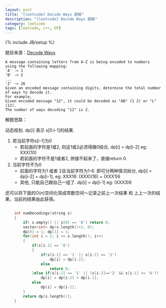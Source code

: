 ```yaml
---
layout: post
title: "[leetcode] Decode Ways 题解"
description: "[leetcode] Decode Ways 题解"
category: leetcode 
tags: [leetcode, c++, DP]
---
```

{% include JB/setup %}


题目来源：[Decode Ways](https://oj.leetcode.com/problems/decode-ways/)

>
	A message containing letters from A-Z is being encoded to numbers using the following mapping:
	'A' -> 1
	'B' -> 2
	...
	'Z' -> 26
	Given an encoded message containing digits, determine the total number of ways to decode it.
	For example,
	Given encoded message "12", it could be decoded as "AB" (1 2) or "L" (12).
	The number of ways decoding "12" is 2.
	
解题思路：

动态规划. dp[i] 表示 s[0:i-1]的结果.

1. 若当前字符s[i-1]为0
	* 若前面的字符是1或2, 则这1或2必须得跟0结合, dp[i] = dp[i-2] eg: XXX(10)
	* 若前面的字符不是1或者2, 拼接不起来了，直接return 0.
2. 当前字符不为0
	* 前面的字符为1  或者 2且当前字符为1-6. 即可分两种情况拆分, dp[i] = dp[i-2] + dp[i-1], eg: XXX16: (XXX)(16) + (XXX1)6
	* 其他, 只能自己跟自己一组了. dp[i] = dp[i-1] eg: (XXX3)6
	
还可以将下面的O(n)空间化简成常数空间～记录之前上一次结果 和 上上一次的结果，当前的结果由此获得。

```cpp
	
	int numDecodings(string s) 
    {
        if( s.empty() || s[0] == '0') return 0;
        vector<int> dp(s.length()+1, 0);
        dp[0] = 1; dp[1] = 1;
        for(int i = 2; i <= s.length(); i++)
        {
            if(s[i-1] == '0')
            {
                if(s[i-2] == '1' || s[i-2] == '2')
                    dp[i] = dp[i-2];
                else
                    return 0;
            }else if(s[i-2] == '1' || (s[i-2]=='2' && s[i-1] <= '6'))
                dp[i] = dp[i-2] + dp[i-1];
            else
                dp[i] = dp[i-1];
        }
        return dp[s.length()];
    }
```



